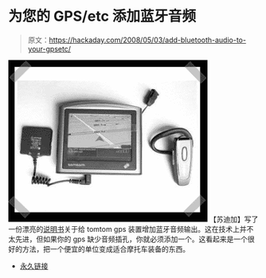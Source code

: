 # 为您的 GPS/etc 添加蓝牙音频

> 原文：<https://hackaday.com/2008/05/03/add-bluetooth-audio-to-your-gpsetc/>

![](img/8ef41154215f6efc9fba136a71d565e6.png)
【苏迪加】写了一份漂亮的[说明书](http://www.instructables.com/id/Add-a-bluetooth-adapter-to-your-GPS-device/)关于给 tomtom gps 装置增加蓝牙音频输出。这在技术上并不太先进，但如果你的 gps 缺少音频插孔，你就必须添加一个。这看起来是一个很好的方法，把一个便宜的单位变成适合摩托车装备的东西。

*   [永久链接](http://www.instructables.com/id/Add-a-bluetooth-adapter-to-your-GPS-device/)